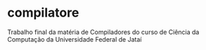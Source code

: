 # compilatore
Trabalho final da matéria de Compiladores do curso de Ciência da Computação da Universidade Federal de Jataí
